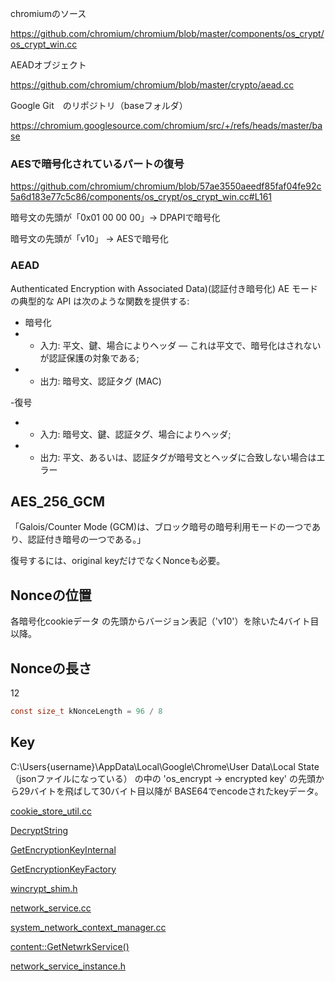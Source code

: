 chromiumのソース

https://github.com/chromium/chromium/blob/master/components/os_crypt/os_crypt_win.cc

AEADオブジェクト

https://github.com/chromium/chromium/blob/master/crypto/aead.cc

Google Git　のリポジトリ（baseフォルダ）

https://chromium.googlesource.com/chromium/src/+/refs/heads/master/base


### AESで暗号化されているパートの復号
https://github.com/chromium/chromium/blob/57ae3550aeedf85faf04fe92c5a6d183e77c5c86/components/os_crypt/os_crypt_win.cc#L161

暗号文の先頭が「0x01 00 00 00」→ DPAPIで暗号化

暗号文の先頭が「v10」 → AESで暗号化


### AEAD
Authenticated Encryption with Associated Data)(認証付き暗号化)
AE モードの典型的な API は次のような関数を提供する:

- 暗号化
- - 入力: 平文、鍵、場合によりヘッダ — これは平文で、暗号化はされないが認証保護の対象である;
- - 出力: 暗号文、認証タグ (MAC)

-復号
 - - 入力: 暗号文、鍵、認証タグ、場合によりヘッダ;
 - - 出力: 平文、あるいは、認証タグが暗号文とヘッダに合致しない場合はエラー

## AES_256_GCM
「Galois/Counter Mode (GCM)は、ブロック暗号の暗号利用モードの一つであり、認証付き暗号の一つである。」

復号するには、original keyだけでなくNonceも必要。

## Nonceの位置
各暗号化cookieデータ の先頭からバージョン表記（'v10'）を除いた4バイト目以降。

## Nonceの長さ
12
```c
const size_t kNonceLength = 96 / 8
```


## Key

C:\Users\{username}\AppData\Local\Google\Chrome\User Data\Local State
（jsonファイルになっている）
の中の
'os_encrypt -> encrypted key'
の先頭から29バイトを飛ばして30バイト目以降が
BASE64でencodeされたkeyデータ。


[cookie_store_util.cc](https://github.com/chromium/chromium/blob/master/components/cookie_config/cookie_store_util.cc)

[DecryptString](https://github.com/chromium/chromium/blob/75c6482a2ad46970621ba6bd9b828f115fabd284/components/os_crypt/os_crypt_win.cc#L161)

[GetEncryptionKeyInternal](https://github.com/chromium/chromium/blob/75c6482a2ad46970621ba6bd9b828f115fabd284/components/os_crypt/os_crypt_win.cc#L101)

[GetEncryptionKeyFactory](https://github.com/chromium/chromium/blob/75c6482a2ad46970621ba6bd9b828f115fabd284/components/os_crypt/os_crypt_win.cc#L47)

[wincrypt_shim.h](https://chromium.googlesource.com/chromium/src/+/refs/heads/master/base/win/wincrypt_shim.h)

[network_service.cc](https://github.com/chromium/chromium/blob/master/services/network/network_service.cc)

[system_network_context_manager.cc](https://github.com/chromium/chromium/blob/master/chrome/browser/net/system_network_context_manager.cc)

[content::GetNetwrkService()](https://github.com/chromium/chromium/search?p=2&q=GetNetworkService&unscoped_q=GetNetworkService)

[network_service_instance.h](https://github.com/chromium/chromium/blob/master/content/public/browser/network_service_instance.h)
